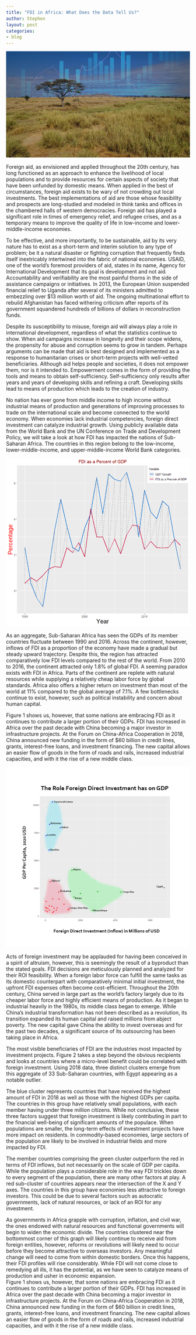 ```yaml
---
title: "FDI in Africa: What Does the Data Tell Us?"
author: Stephen
layout: post
categories:
- blog
---
```

![Header Image](/assets/FDIAfrica/header.png)

Foreign aid, as envisioned and applied throughout the 20th century, has long functioned as an approach to enhance the livelihood of local populations and to provide resources for certain aspects of society that have been unfunded by domestic means. When applied in the best of circumstances, foreign aid exists to be wary of not crowding out local investments. The best implementations of aid are those whose feasibility and prospects are long-studied and modeled in think tanks and offices in the chambered halls of western democracies. Foreign aid has played a significant role in times of emergency relief, and refugee crises, and as a temporary means to improve the quality of life in low-income and lower-middle-income economies. 

To be effective, and more importantly, to be sustainable, aid by its very nature has to exist as a short-term and interim solution to any type of problem; be it a natural disaster or fighting corruption that frequently finds itself inextricably intertwined into the fabric of national economies. USAID, one of the world’s foremost providers of aid, states in its name, Agency for International Development that its goal is development and not aid. Accountability and verifiability are the most painful thorns in the side of assistance campaigns or initiatives. In 2013, the European Union suspended financial relief to Uganda after several of its ministers admitted to embezzling over $13 million worth of aid. The ongoing multinational effort to rebuild Afghanistan has faced withering criticism after reports of its government squandered hundreds of billions of dollars in reconstruction funds. 

Despite its susceptibility to misuse, foreign aid will always play a role in international development, regardless of what the statistics continue to show. When aid campaigns increase in longevity and their scope widens, the propensity for abuse and corruption seems to grow in tandem. Perhaps arguments can be made that aid is best designed and implemented as a response to humanitarian crises or short-term projects with well-vetted beneficiaries. Although aid helps people and societies, it does not empower them, nor is it intended to. Empowerment comes in the form of providing the tools and means to obtain self-sufficiency. Self-sufficiency only results after years and years of developing skills and refining a craft. Developing skills lead to means of production which leads to the creation of industry. 

No nation has ever gone from middle income to high income without industrial means of production and generations of improving processes to trade on the international scale and become connected to the world economy. When economies lack industrial competencies, foreign direct investment can catalyze industrial growth. Using publicly available data from the World Bank and the UN Conference on Trade and Development Policy, we will take a look at how FDI has impacted the nations of Sub-Saharan Africa. The countries in this region belong to the low-income, lower-middle-income, and upper-middle-income World Bank categories.

![Figure 1](/assets/FDIAfrica/Figure+1.png)

As an aggregate, Sub-Saharan Africa has seen the GDPs of its member countries fluctuate between 1990 and 2016. Across the continent, however, inflows of FDI as a proportion of the economy have made a gradual but steady upward trajectory. Despite this, the region has attracted comparatively low FDI levels compared to the rest of the world. From 2010 to 2016, the continent attracted only 1.8% of global FDI. A seeming paradox exists with FDI in Africa. Parts of the continent are replete with natural resources while supplying a relatively cheap labor force by global standards. Africa also offers a higher return on investment than most of the world at 11% compared to the global average of 7.1%. A few bottlenecks continue to exist, however, such as political instability and concern about human capital. 

Figure 1 shows us, however, that some nations are embracing FDI as it continues to contribute a larger portion of their GDPs. FDI has increased in Africa over the past decade with China becoming a major investor in infrastructure projects. At the Forum on China-Africa Cooperation in 2018, China announced new funding in the form of $60 billion in credit lines, grants, interest-free loans, and investment financing. The new capital allows an easier flow of goods in the form of roads and rails, increased industrial capacities, and with it the rise of a new middle class. 

![Africa GDP](/assets/FDIAfrica/FDI+GDP.png)

Acts of foreign investment may be applauded for having been conceived in a spirit of altruism, however, this is seemingly the result of a byproduct than the stated goals. FDI decisions are meticulously planned and analyzed for their ROI feasibility. When a foreign labor force can fulfill the same tasks as its domestic counterpart with comparatively minimal initial investment, the upfront FDI expenses often become cost-efficient. Throughout the 20th century, China served in large part as the world’s factory largely due to its cheaper labor force and highly efficient means of production. As it began to industrial heavily in the 1980s, its middle class began to emerge. While China’s industrial transformation has not been described as a revolution, its transition expanded its human capital and raised millions from abject poverty. The new capital gave China the ability to invest overseas and for the past two decades, a significant source of its outsourcing has been taking place in Africa. 

The most visible beneficiaries of FDI are the industries most impacted by investment projects. Figure 2 takes a step beyond the obvious recipients and looks at countries where a micro-level benefit could be correlated with foreign investment. Using 2018 data, three distinct clusters emerge from this aggregate of 33 Sub-Saharan countries, with Egypt appearing as a notable outlier.  

The blue cluster represents countries that have received the highest amount of FDI in 2018 as well as those with the highest GDPs per capita. The countries in this group have relatively small populations, with each member having under three million citizens. While not conclusive, these three factors suggest that foreign investment is likely contributing in part to the financial well-being of significant amounts of the populace. When populations are smaller, the long-term effects of investment projects have more impact on residents. In commodity-based economies, large sectors of the population are likely to be involved in industrial fields and more impacted by FDI. 

The member countries comprising the green cluster outperform the red in terms of FDI inflows, but not necessarily on the scale of GDP per capita. While the population plays a considerable role in the way FDI trickles down to every segment of the population, there are many other factors at play. A red sub-cluster of countries appears near the intersection of the X and Y axes. The countries in this group have economies less attractive to foreign investors. This could be due to several factors such as autocratic governments, lack of natural resources, or lack of an ROI for any investment.

As governments in Africa grapple with corruption, inflation, and civil war, the ones endowed with natural resources and functional governments will begin to widen the economic divide. The countries clustered near the bottommost corner of this graph will likely continue to receive aid from foreign entities, however, reforms or revolutions will likely need to occur before they become attractive to overseas investors. Any meaningful change will need to come from within domestic borders. Once this happens, their FDI profiles will rise considerably. While FDI will not come close to remedying all ills, it has the potential, as we have seen to catalyze means of production and usher in economic expansion.  
Figure 1 shows us, however, that some nations are embracing FDI as it continues to contribute a larger portion of their GDPs. FDI has increased in Africa over the past decade with China becoming a major investor in infrastructure projects. At the Forum on China-Africa Cooperation in 2018, China announced new funding in the form of $60 billion in credit lines, grants, interest-free loans, and investment financing. The new capital allows an easier flow of goods in the form of roads and rails, increased industrial capacities, and with it the rise of a new middle class. 


